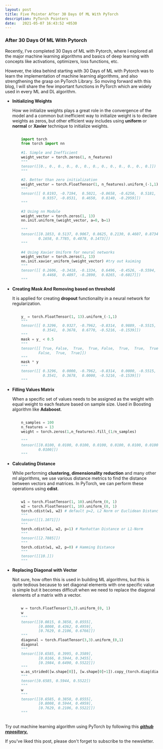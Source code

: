 ```yaml
---
layout: post
title: Five Pointer After 30 Days Of ML With PyTorch
description: PyTorch Pointers
date:   2021-05-07 16:43:52 +0530
---
```

### After 30 Days Of ML With Pytorch

Recently, I've completed 30 Days of ML with Pytorch, where I explored all the major machine learning algorithms and basics of deep learning with concepts like activations, optimizers, loss functions, etc.

However, the idea behind starting with 30 Days of ML with Pytorch was to learn the implementation of machine learning algorithms, and also strengthening the grasp on PyTorch Library. So moving forward with this blog, I will share the few important functions in PyTorch which are widely used in every ML and DL algorithm.

* **Initializing Weights**

  How we initialize weights plays a great role in the convergence of the model and a common but inefficient way to initialize weight is to declare weights as zeros, but other efficient way includes using **uniform** or **normal** or **Xavier** technique to initialize weights.

  ```python

      import torch
      from torch import nn
      
      #1. Simple and Inefficient
      weight_vector = torch.zeros(1, n_features)
      """
      tensor([[0., 0., 0., 0., 0., 0., 0., 0., 0., 0., 0., 0., 0.]])
      """
      
      #2. Better than zero initialization
      weight_vector = torch.FloatTensor(1, n_features).uniform_(-1,1) #normal
      """
      tensor([[ 0.8193, -0.7194,  0.5021, -0.0658, -0.6250,  0.5181, -0.0742,  0.4049,
                0.9357, -0.8531,  0.4650,  0.8140, -0.2959]])
      """
  
      #3 Using nn Module
      weight_vector = torch.zeros(1, 13)
      nn.init.uniform_(weight_vector, a=0, b=1)
      
      """
      tensor([[0.1853, 0.5137, 0.9067, 0.8625, 0.2130, 0.4607, 0.8734, 0.5269, 0.2133,
              0.1658, 0.7785, 0.4878, 0.1473]])
      """
      
      #4 Using Xavier Uniform for neural networks
      weight_vector = torch.zeros(1, 13)
      nn.init.xavier_uniform_(weight_vector) #try out kaiming
      """
      tensor([[ 0.2606, -0.3418, -0.1334,  0.6496, -0.4526, -0.5594, -0.1503, -0.4093,
                0.4468,  0.4897, -0.2890,  0.0265, -0.6017]])
      """

  ```

* **Creating Mask And Removing based on threshold**

  It is applied for creating **dropout** functionality in a neural network for regularization.

  ```python

      y_ = torch.FloatTensor(1, 13).uniform_(-1,1)
      """
      tensor([[ 0.3296,  0.9327, -0.7962, -0.8314,  0.9889, -0.5515,  0.0733, -0.6384,
                0.3541,  0.3678,  0.6770, -0.5216, -0.1539]])
      """
      mask = y_ < 0.5
      """
      tensor([[ True, False,  True,  True, False,  True,  True,  True,  True,  True,
              False,  True,  True]])
      """
      mask * y
      """
      tensor([[ 0.3296,  0.0000, -0.7962, -0.8314,  0.0000, -0.5515,  0.0733, -0.6384,
                0.3541,  0.3678,  0.0000, -0.5216, -0.1539]])
      """

  ```

* **Filling Values Matrix**

  When a specific set of values needs to be assigned as the weight with equal weight to each feature based on sample size. Used in Boosting algorithm like **Adaboost**.

  ```python

      n_samples = 100
      n_features = 13
      weight = torch.zeros(1,n_features).fill_(1/n_samples)
      
      """
      tensor([[0.0100, 0.0100, 0.0100, 0.0100, 0.0100, 0.0100, 0.0100, 0.0100, 0.0100,
              0.0100]])
      """

  ```

* **Calculating Distance**

  While performing **clustering, dimensionality** **reduction** and many other ml algorithms, we use various distance metrics to find the distance between vectors and matrices. In PyTorch, we can perform these operations using **cdist**.

  ```python

      w1 = torch.FloatTensor(1, 10).uniform_(0, 1)
      w2 = torch.FloatTensor(1, 10).uniform_(0, 1)
      torch.cdist(w1, w2) # default p=2, L2 Norm or Euclidean Distance
      """
      tensor([[1.1071]])
      """
      torch.cdist(w1, w2, p=1) # Manhattan Distance or L1-Norm
      """
      tensor([[2.7885]])
      """
      torch.cdist(w1, w2, p=0) # Hamming Distance
      """
      tensor([[10.]])
      """

  ```

* **Replacing Diagonal with Vector**

  Not sure, how often this is used in building ML algorithms, but this is quite tedious because to set diagonal elements with one specific value is simple but it becomes difficult when we need to replace the diagonal elements of a matrix with a vector.

  ```python

      w = torch.FloatTensor(3,3).uniform_(0, 1)
      w
      """
      tensor([[0.0815, 0.3858, 0.8555],
              [0.8008, 0.4362, 0.4959],
              [0.7629, 0.2106, 0.6766]])
      """
      diagonal = torch.FloatTensor(3,3).uniform_(0,1)
      diagonal
      """
      tensor([[0.6585, 0.3995, 0.3589],
              [0.0166, 0.5944, 0.3455],
              [0.1984, 0.6490, 0.5522]])
      """
      w.as_strided([w.shape[0]], [w.shape[0]+1]).copy_(torch.diag(diagonal))
      """
      tensor([0.6585, 0.5944, 0.5522])
      """
      w
      """
      tensor([[0.6585, 0.3858, 0.8555],
              [0.8008, 0.5944, 0.4959],
              [0.7629, 0.2106, 0.5522]])
      """
      
  ```

Try out machine learning algorithm using PyTorch by following this ***[github repository.](https://github.com/Mayurji/MLWithPytorch)***

If you've liked this post, please don't forget to subscribe to the newsletter.